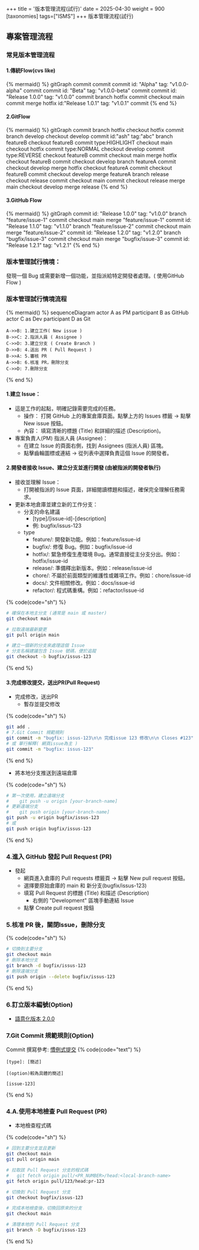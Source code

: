 +++
title = '版本管理流程(試行)'
date = 2025-04-30
weight = 900
[taxonomies]
tags=["ISMS"]
+++
版本管理流程(試行)
<!-- more -->
## 專案管理流程

### 常見版本管理流程

#### 1.傳統Flow(cvs like)
{% mermaid() %}
gitGraph
commit
commit
commit id: "Alpha" tag: "v1.0.0-alpha"
commit
commit id: "Beta" tag: "v1.0.0-beta"
commit
commit id: "Release 1.0.0" tag: "v1.0.0"
commit
branch hotfix
commit
checkout main
commit
merge hotfix id:"Release 1.0.1" tag: "v1.0.1"
commit
{% end %}

#### 2.GitFlow
{% mermaid() %}
gitGraph
    commit
    branch hotfix
    checkout hotfix
    commit
    branch develop
    checkout develop
    commit id:"ash" tag:"abc"
    branch featureB
    checkout featureB
    commit type:HIGHLIGHT
    checkout main
    checkout hotfix
    commit type:NORMAL
    checkout develop
    commit type:REVERSE
    checkout featureB
    commit
    checkout main
    merge hotfix
    checkout featureB
    commit
    checkout develop
    branch featureA
    commit
    checkout develop
    merge hotfix
    checkout featureA
    commit
    checkout featureB
    commit
    checkout develop
    merge featureA
    branch release
    checkout release
    commit
    checkout main
    commit
    checkout release
    merge main
    checkout develop
    merge release
{% end %}

#### 3.GitHub Flow
{% mermaid() %}
gitGraph
    commit id: "Release 1.0.0" tag: "v1.0.0"
    branch "feature/issue-1"
    commit
    checkout main
    merge "feature/issue-1" 
    commit id: "Release 1.1.0" tag: "v1.1.0"
    branch "feature/issue-2"
    commit
    checkout main
    merge "feature/issue-2" 
    commit id: "Release 1.2.0" tag: "v1.2.0"
    branch "bugfix/issue-3"
    commit
    checkout main
    merge "bugfix/issue-3" 
    commit id: "Release 1.2.1" tag: "v1.2.1"
{% end %}


### 版本管理試行情境：
發現一個 Bug 或需要新增一個功能，並指派給特定開發者處理。( 使用GitHub Flow )

### 版本管理試行情境流程
{% mermaid() %}
sequenceDiagram
    actor A as PM
    participant B as GitHub
    actor C as Dev
    participant D as Git

    A->>B: 1.建立工作( New issue )
    B->>C: 2.指派人員 ( Assignee )
    C->>D: 3.建立分支 ( Create Branch )
    D->>B: 4.送出 PR ( Pull Request )
    B->>A: 5.審核 PR
    A->>B: 6.核准 PR，刪除分支
    C->>D: 7.刪除分支
{% end %}
#### 1.建立 Issue：
- 這是工作的起點，明確記錄需要完成的任務。
  - 操作： 打開 GitHub 上的專案倉庫頁面。點擊上方的 Issues 標籤 -> 點擊 New issue 按鈕。
  - 內容： 填寫清晰的標題 (Title) 和詳細的描述 (Description)。
- 專案負責人(PM) 指派人員 (Assignee)：
  - 在建立 Issue 的頁面右側，找到 Assignees (指派人員) 區塊。
  - 點擊齒輪圖標或連結 -> 從列表中選擇負責這個 Issue 的開發者。 

#### 2.開發者接收 Issue、建立分支並進行開發 (由被指派的開發者執行)
- 接收並理解 Issue：
  - 打開被指派的 Issue 頁面，詳細閱讀標題和描述，確保完全理解任務需求。
- 更新本地倉庫並建立新的工作分支： 
  - 分支的命名建議
    - [type]/[issue-id]-[description]
    - 例: bugfix/issus-123
  - type
    - feature/: 開發新功能。例如：feature/issue-id
    - bugfix/: 修復 Bug。例如：bugfix/issue-id
    - hotfix/: 緊急修復生產環境 Bug。通常直接從主分支分出。例如：hotfix/issue-id
    - release/: 準備釋出新版本。例如：release/issue-id
    - chore/: 不屬於前面類型的維護性或雜項工作。例如：chore/issue-id
    - docs/: 文件相關修改。例如：docs/issue-id
    - refactor/: 程式碼重構。例如：refactor/issue-id

{% code(code="sh") %}
```sh
# 確保在本地主分支 (通常是 main 或 master)
git checkout main

# 拉取遠端最新變更
git pull origin main

# 建立一個新的分支來處理這個 Issue
# 分支名稱建議包含 Issue 號碼，便於追蹤
git checkout -b bugfix/issus-123
```
{% end %}

#### 3.完成修改提交，送出PR(Pull Request)
- 完成修改，送出PR
  - 暫存並提交修改

{% code(code="sh") %}
```sh
git add .
# 7.Git Commit 規範規則
git commit -m "bugfix: issus-123\n\n 完成issue 123 修改\n\n Closes #123"
# 或 單行解釋( 網頁issue為主 )
git commit -m "bugfix: issus-123"
```
{% end %}

- 將本地分支推送到遠端倉庫

{% code(code="sh") %}
```sh
# 第一次使用，建立遠端分支
#    git push -u origin [your-branch-name]
# 更新遠端分支
#    git push origin [your-branch-name]
git push -u origin bugfix/issus-123
# 或
git push origin bugfix/issus-123
```
{% end %}

### 4.進入 GitHub 發起 Pull Request (PR)
- 發起 
  - 網頁進入倉庫的 Pull requests 標籤頁 -> 點擊 New pull request 按鈕。
  - 選擇要原始倉庫的 main 和 新分支(bugfix/issus-123)
  - 填寫 Pull Request 的標題 (Title) 和描述 (Description)
    - 右側的 "Development" 區塊手動連結 Issue
  - 點擊 Create pull request 按鈕

### 5.核准 PR 後，關閉Issue，刪除分支
{% code(code="sh") %}
```sh
# 切換到主要分支
git checkout main
# 刪除本地分支
git branch -d bugfix/issus-123
# 刪除遠端分支
git push origin --delete bugfix/issus-123
```
{% end %}

### 6.訂立版本編號(Option)
- [語意化版本 2.0.0](https://semver.org/lang/zh-TW/)

### 7.Git Commit 規範規則(Option)
Commit 撰寫參考: [慣例式提交](https://www.conventionalcommits.org/zh-hant/v1.0.0/)
{% code(code="text") %}
```text
[type]: [簡述]

[(option)較為具體的簡述]

[issue-123]
```
{% end %}


### 4.A.使用本地檢查 Pull Request (PR)
- 本地檢查程式碼

{% code(code="sh") %}
```sh
# 回到主要分支並且更新
git checkout main 
git pull origin main

# 拉取該 Pull Request 分支的程式碼
#   git fetch origin pull/<PR_NUMBER>/head:<local-branch-name>
git fetch origin pull/123/head:pr-123

# 切換到 Pull Request 分支
git checkout bugfix/issus-123

# 完成本地檢查後，切換回原來的分支
git checkout main 

# 清理本地的 Pull Request 分支
git branch -D bugfix/issus-123
```
{% end %}



